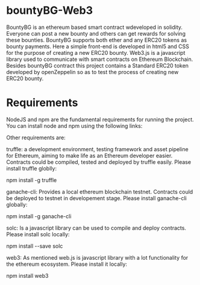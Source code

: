 # bountyBG-Web3

BountyBG is an ethereum based smart contract wdeveloped in solidity. Everyone can post a new bounty and others can get rewards for solving
these bounties. BountyBG supports both ether and any ERC20 tokens as bounty payments. Here a simple front-end is developed in html5 and CSS for the purpose of creating a new ERC20 bounty. Web3.js is a javascript library used to communicate with smart contracts on Ethereum Blockchain.
Besides bountyBG contract this project contains a Standard ERC20 token developed by openZeppelin so as to test the process of creating new ERC20 bounty.

# Requirements

NodeJS and npm are the fundamental requirements for running the project. You can install node and npm using the following links:



Other requirements are:

truffle: a development environment, testing framework and asset pipeline for Ethereum, aiming to make life as an Ethereum developer easier. Contracts could be compiled, tested and deployed by truffle easily. Please install truffle globlly:

npm install -g truffle

ganache-cli: Provides a local ethereum blockchain testnet. Contracts could be deployed to testnet in developement stage. Please install ganache-cli globally:

npm install -g ganache-cli

solc: Is a javascript library can be used to compile and deploy contracts. Please install solc locally:

npm install --save solc

web3: As mentioned web.js is javascript library with a lot functionality for the ethereum ecosystem. Please install it locally:

npm install web3
